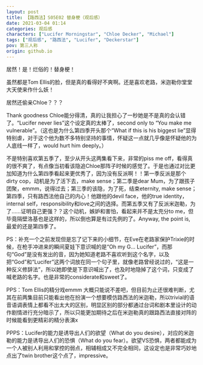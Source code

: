 ```yaml
---
layout: post
title: 【路西法】S05E02 替身梗（观后感）
date: 2021-03-04 01:14
categories: 观后感
characters: ["Lucifer Morningstar", "Chloe Decker", "Michael"]
tags: ["观后感", "路西法", "Lucifer", "Deckerstar"]
pov: 第三人称
origin: github.io
---
```


居然！是！烂俗的！替身梗！

虽然都是Tom Ellis的脸，但是真的看得好不爽啊。还是喜欢老路，米迦勒你堂堂大天使来作什么妖！

居然还偷亲Chloe？？？

Thank goodness Chloe能分得清，真的让我担心了一秒她是不是真的会认错了。“Lucifer never lies”这个设定真的太棒了，second only to “You make me vulnerable”。（这也是为什么第四季开头那个“What if this is his biggest lie”显得特别虐，对于这个他为数不多特别坚持的事情，怀疑这一点就几乎像是怀疑他的为人底线一样了，would hurt him deeply。）

不是特别喜欢第五季了，至少从开头这两集看下来，非常的piss me off，看得真的很不爽了，有点像当初看该隐追Chloe那阵子时候的感觉了。于是也通过对比更加知道为什么第四季看起来更优秀了，因为没有反派啊！！第一季反派是那个dirty cop，动机是为了活下去，make sense；第二季是dear Mum，为了跟孩子团聚，emmm，说得过去；第三季的该隐，为了死，结束eternity, make sense；第四季，只有路西法他自己的内心！他跟他的devil face，他的true identity，internal self，responsibility和love之间的选择。而第五季又有了反派米迦勒，为了……证明自己更强？？这个动机，嫉妒和害怕，看起来并不是太充分to me，但毕竟隔壁洛基也是这样的，所以倒也算是有过先例的了。Anyway, the point is, 最爱的还是第四季了。

PS：补充一个之前发现但是忘了记下来的小细节，在Eve在老路家保护Trixie的时候，在枪手冲进来的瞬间夏娃下意识喊的是“Oh my G... Lucifer”，而那句“God”是没有发出的音，因为她知道老路不喜欢听到这个名字，以及把“God”和“Lucifer”这两个词放在同一个句子里，就像老路曾经说过的，“这是一种反义修辞法”，所以她即使是下意识喊出了，也及时地隐掉了这个词，只变成了喊老路的名字。也是非常的considerate和sweet了。

PPS：Tom Ellis的精分戏emmm 大概只能说不差吧，但目前为止还很难判断，尤其在前两集目前只能看出他在扮演一个想要模仿路西法的米迦勒，所以trivial的语音语调表情上都看不出太大的区别，明显区别的部分都通过台词和剧本里设计的动作剧情进行充分暗示了，所以只能更加期待之后在米迦勒真的跟路西法直接对阵的时候能看到更精彩的精分表演x

PPPS：Lucifer的能力是诱导出人们的欲望（What do you desire），对应的米迦勒的能力是诱导出人们的恐惧（What do you fear）。欲望VS恐惧，两者都能成为一个人被别人利用和掌控的弱点，相辅相成又不完全相同，这设定也是非常巧妙地点出了twin brother这个点了，impressive。
